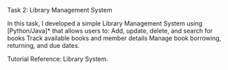  Task 2: Library Management System

In this task, I developed a simple Library Management System using [Python/Java]* that allows users to:
Add, update, delete, and search for books
Track available books and member details
Manage book borrowing, returning, and due dates.

Tutorial Reference: Library System.
